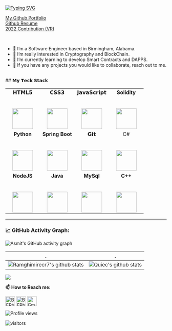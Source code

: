 [![Typing SVG](https://readme-typing-svg.herokuapp.com?color=%2336BCF7&center=true&vCenter=true&width=600&lines=Hello+World+👋,+I+am+Ram+Ghimire;+Welcome+to+My+Profile!;Over+two+year+of+programming+experience;Always+learning+new+things+;Blockchain+enthusiast+)](https://git.io/typing-svg)

<a href="http://ramghimirecr7.github.io/">My Github Portfolio </a> <br>
<a href="https://resume.github.io/?Ramghimirecr7">Github Resume </a> <br>
<a href="https://skyline.github.com/Ramghimirecr7/2022"> 2022 Contribution (VR)</a>
<div>
  
<br/>
<p>

- 🎯 I’m a Software Engineer based in Birmingham, Alabama.
- 🔭 I’m really interested in Cryptography and BlockChain.
- 🌱 I’m currently learning to develop Smart Contracts and DAPPS.
- 👯 If you have any projects you would like to collaborate, reach out to me.

</h4>
</div>

<br />
                                                                                                                                                                      ## 𝗠𝘆 𝗧𝗲𝗰𝗸 𝗦𝘁𝗮𝗰𝗸

<table>
  <tbody>
    <tr valign="top">
      <td width="25%" align="center">
        <span>𝗛𝗧𝗠𝗟𝟱</span><br><br><br>
        <img height="64px" src="https://cdn.svgporn.com/logos/html-5.svg">
      </td>
      <td width="25%" align="center">
        <span>𝗖𝗦𝗦𝟯</span><br><br><br>
        <img height="64px" src="https://cdn.svgporn.com/logos/css-3.svg">
      </td>
      <td width="25%" align="center">
        <span>𝗝𝗮𝘃𝗮𝗦𝗰𝗿𝗶𝗽𝘁</span><br><br><br>
        <img height="64px" src="https://cdn.svgporn.com/logos/javascript.svg">
      </td>
      <td width="25%" align="center">
        <span><strong>Solidity</strong>
        </span><br><br><br>
        <img height="64px" src="https://upload.wikimedia.org/wikipedia/commons/9/98/Solidity_logo.svg">
      </td>
    </tr>
    <tr valign="top">
      <td width="25%" align="center">
        <span><strong>Python</strong>
        </span><br><br><br>
        <img height="64px" src="https://cdn4.iconfinder.com/data/icons/logos-and-brands/512/267_Python_logo-128.png">
      </td>
      <td width="25%" align="center">
        <span><strong>Spring Boot</strong>
        </span><br><br><br>
        <img height="64px" src="https://upload.wikimedia.org/wikipedia/commons/4/44/Spring_Framework_Logo_2018.svg">
      </td>
      <td width="25%" align="center">
        <span>𝗚𝗶𝘁</span><br><br><br>
        <img height="64px" src="https://cdn.svgporn.com/logos/git-icon.svg">
      </td>
      <td width="25%" align="center">
        <span>C#</span><br><br><br>
        <img height="64px" src="https://upload.wikimedia.org/wikipedia/commons/4/4f/Csharp_Logo.png">
      </td>
    </tr>
    <tr valign="top">
      <td width="25%" align="center">
        <span><strong>NodeJS</strong></span><br><br><br>
        <img height="64px" src="https://upload.wikimedia.org/wikipedia/commons/d/d9/Node.js_logo.svg">
      </td>
      <td width="25%" align="center">
        <span><strong>Java</strong></span><br><br><br>
        <img height="64px" src="https://www.vectorlogo.zone/logos/java/java-ar21.svg">
      </td>
      <td width="25%" align="center">
        <span><strong>MySql</strong></span><br><br><br>
        <img height="64px" src="https://www.vectorlogo.zone/logos/mysql/mysql-ar21.svg">
      </td>
      <td width="25%" align="center">
        <span><strong>C++</strong></span><br><br><br>
        <img height="64px" src="https://upload.wikimedia.org/wikipedia/commons/1/18/ISO_C%2B%2B_Logo.svg">
      </td>
    </tr>
  </tbody>
</table>
<hr>

### 📈 GitHub Activity Graph:

![Asmit's GitHub activity graph](https://activity-graph.herokuapp.com/graph?username=Ramghimirecr7&hide_border=true&theme=redical)

| .                                                                                                                                       | .                                                                                                                         |
| --------------------------------------------------------------------------------------------------------------------------------------- | ------------------------------------------------------------------------------------------------------------------------- |
| ![Ramghimirecr7's github stats](https://github-readme-stats.vercel.app/api?username=Ramghimirecr7&show_icons=true&theme=radical&include_all_commits=true) | ![Quiec's github stats](https://github-readme-stats.vercel.app/api/top-langs/?username=Ramghimirecr7&theme=radical&layout=compact) |

<img src="https://github-readme-streak-stats.herokuapp.com/?user=Ramghimirecr7"></img>

**📫 How to Reach me:**

<p align="left">
<a href="https://twitter.com/RamGhim20205153" target="blank"><img align="center" src="https://raw.githubusercontent.com/BEPb/BEPb/master/assets/twitter.svg" alt="BEPb" height="30" width="30" /></a>
<a href="https://www.linkedin.com/in/ram-ghimire-4543a3174/" target="blank"><img align="center" src="https://raw.githubusercontent.com/BEPb/BEPb/master/assets/linkedin.svg" alt="BEPb" height="30" width="30" /></a>
<a href="mailto:ramghimire2074@gmail.com" target="blank"><img align="center" src="https://raw.githubusercontent.com/BEPb/BEPb/master/assets/gmail.svg" alt="Gmail" height="30" width="30" /></a>
  
![Profile views](https://gpvc.arturio.dev/Ramghimirecr7)

<p align="left">
<img src="https://visitor-badge.laobi.icu/badge?page_id=Ramghimirecr7.Ramghimirecr7" alt="visitors"/>
</p>
<br />

